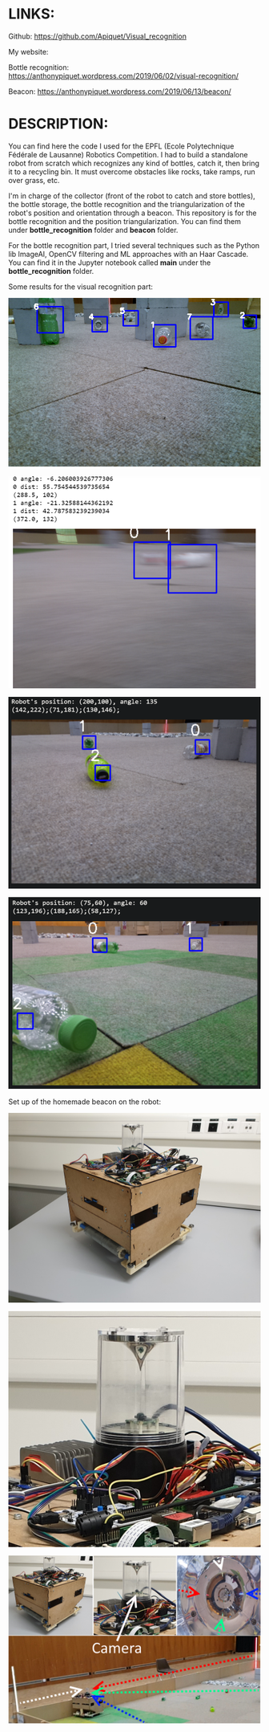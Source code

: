 # LINKS:

Github: https://github.com/Apiquet/Visual_recognition

My website: 

Bottle recognition: https://anthonypiquet.wordpress.com/2019/06/02/visual-recognition/

Beacon: https://anthonypiquet.wordpress.com/2019/06/13/beacon/

# DESCRIPTION:

You can find here the code I used for the EPFL (Ecole Polytechnique Fédérale de Lausanne) Robotics Competition. I had to build a standalone robot from scratch which recognizes any kind of bottles, catch it, then bring it to a recycling bin. 
It must overcome obstacles like rocks, take ramps, run over grass, etc. 

I'm in charge of the collector (front of the robot to catch and store bottles), the bottle storage, the bottle recognition and the triangularization of the robot's position and orientation through a beacon. 
This repository is for the bottle recognition and the position triangularization.
You can find them under **bottle_recognition** folder and **beacon** folder.

For the bottle recognition part, I tried several techniques such as the Python lib ImageAI, OpenCV filtering and ML approaches with an Haar Cascade. You can find it in the Jupyter notebook called **main** under the **bottle_recognition** folder.

Some results for the visual recognition part:

![](bottle_recognition/results/hard_test.png)



![](bottle_recognition/results/blur_img.PNG)


![](bottle_recognition/results/position_bottle2.PNG)


![](bottle_recognition/results/position_bottle4_b.PNG)


Set up of the homemade beacon on the robot:

![](beacon/images/20190611_163429.jpg)


![](beacon/images/beacon_zoom.PNG)


![](beacon/images/beacon_header_analysed.png)
